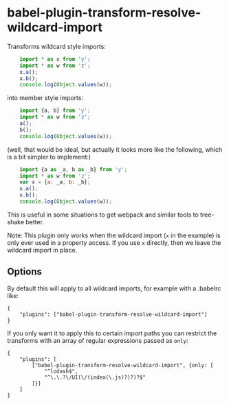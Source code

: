 # babel-plugin-transform-resolve-wildcard-import

Transforms wildcard style imports:

```javascript
    import * as x from 'y';
    import * as w from 'z';
    x.a();
    x.b();
    console.log(Object.values(w));
```

into member style imports:

```javascript
    import {a, b} from 'y';
    import * as w from 'z';
    a();
    b();
    console.log(Object.values(w));
```

(well, that would be ideal, but actually it looks more like the
following, which is a bit simpler to implement:)

```javascript
    import {a as _a, b as _b} from 'y';
    import * as w from 'z';
    var x = {a: _a, b: _b};
    x.a();
    x.b();
    console.log(Object.values(w));
```

This is useful in some situations to get webpack and similar tools to
tree-shake better.

Note: This plugin only works when the wildcard import (`x` in the
example) is only ever used in a property access. If you use `x`
directly, then we leave the wildcard import in place.

## Options

By default this will apply to all wildcard imports, for example with a
.babelrc like:

    {
        "plugins": ["babel-plugin-transform-resolve-wildcard-import"]
    }

If you only want it to apply this to certain import paths you can
restrict the transforms with an array of regular expressions passed as
`only`:

    {
        "plugins": [
            ["babel-plugin-transform-resolve-wildcard-import", {only: [
                "^lodash$",
                "^\.\.?\/UI(\/(index(\.js)?)?)?$"
            ]}]
        ]
    }
